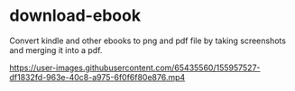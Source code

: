 # download-ebook
Convert kindle and other ebooks to png and pdf file by taking screenshots and merging it into a pdf.


https://user-images.githubusercontent.com/65435560/155957527-df1832fd-963e-40c8-a975-6f0f6f80e876.mp4

